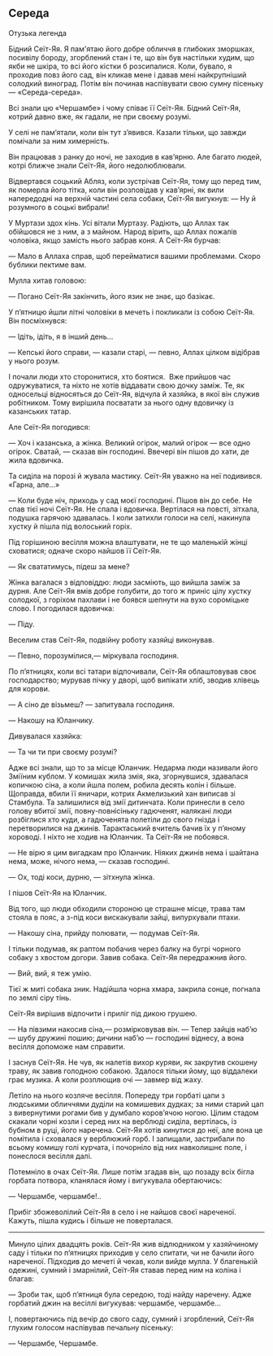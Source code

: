 ## Середа

Отузька легенда

Бідний Сеїт-Яя.
Я пам'ятаю його добре обличчя в глибоких зморшках, посивілу бороду, згорблений стан і те, що він був настільки худим, що якби не шкіра, то всі його кістки б розсипалися.
Коли, бувало, я проходив повз його сад, він кликав мене і давав мені найкрупніший солодкий виноград.
Потім він починав наспівувати свою сумну пісеньку — «Середа-середа».

Всі знали цю «Чершамбе» і чому співає її Сеїт-Яя.
Бідний Сеїт-Яя, котрий давно вже, як гадали, не при своєму розумі.

У селі не пам’ятали, коли він тут з’явився.
Казали тільки, що завжди помічали за ним химерність.

Він працював з ранку до ночі, не заходив в кав’ярню.
Але багато людей, котрі ближче знали Сеїт-Яя, його недолюблювали.

Відвертався соцький Абляз, коли зустрічав Сеїт-Яя, тому що перед тим, як померла його тітка, коли він розповідав у кав’ярні, як вили напередодні на верхній частині села собаки, Сеїт-Яя вигукнув:
— Ну й розумного в соцькі вибрали!

У Муртази здох кінь.
Усі вітали Муртазу.
Радіють, що Аллах так обійшовся не з ним, а з майном.
Народ вірить, що Аллах пожалів чоловіка, якщо замість нього забрав коня.
А Сеїт-Яя бурчав:

— Мало в Аллаха справ, щоб перейматися вашими проблемами.
Скоро бублики пектиме вам.

Мулла хитав головою:

— Погано Сеїт-Яя закінчить, його язик не знає, що базікає.

У п’ятницю йшли літні чоловіки в мечеть і покликали із собою Сеїт-Яя.
Він посміхнувся:

— Ідіть, ідіть, я в інший день...

— Кепські його справи, — казали старі, — певно, Аллах цілком відібрав у нього розум.

І почали люди хто сторонитися, хто боятися. 
Вже прийшов час одружуватися, та ніхто не хотів віддавати свою дочку заміж.
Те, як односельці відносяться до Сеїт-Яя, відчула й хазяйка, в якої він служив робітником.
Тому вирішила посватати за нього одну вдовичку із казанських татар.

Але Сеїт-Яя погодився:

— Хоч і казанська, а жінка.
Великий огірок, малий огірок — все одно огірок.
Сватай, — сказав він господині.
Ввечері він пішов до хати, де жила вдовичка.

Та сиділа на порозі й жувала мастику.
Сеїт-Яя уважно на неї подивився.
«Гарна, але...»

— Коли буде ніч, приходь у сад моєї господині.
Пішов він до себе.
Не спав тієї ночі Сеїт-Яя.
Не спала і вдовичка.
Вертілася на повсті, зітхала, подушка гарячою здавалась.
І коли затихли голоси на селі, накинула хустку й пішла під волоський горіх.

Під горішиною весілля можна влаштувати, не те що маленькій жінці сховатися; одначе скоро найшов її Сеїт-Яя.

— Як свататимусь, підеш за мене?

Жінка вагалася з відповіддю: люди засміють, що вийшла заміж за дурня.
Але Сеїт-Яя вмів добре голубити, до того ж приніс цілу хустку солодкої, з горіхом пахлави і не боявся шепнути на вухо сороміцьке слово.
І погодилася вдовичка:

— Піду.

Веселим став Сеїт-Яя, подвійну роботу хазяйці виконував.

— Певно, порозумілися,— міркувала господиня.

По п’ятницях, коли всі татари відпочивали, Сеїт-Яя облаштовував своє господарство; мурував пічку у дворі, щоб випікати хліб, зводив хлівець для корови.

— А сіно де візьмеш? — запитувала господиня.

— Накошу на Юланчику.

Дивувалася хазяйка:

— Та чи ти при своєму розумі?

Адже всі знали, що то за місце Юланчик.
Недарма люди називали його Зміїним кублом.
У комишах жила змія, яка, згорнувшися, здавалася копичкою сіна, а коли йшла полем, робила десять колін і більше.
Щоправда, вбили її яничари, котрих Акмелизький хан виписав зі Стамбула.
Та залишилися від змії дитинчата.
Коли принесли в село голову вбитої змії, повну-повнісіньку гадюченят, налякані люди розбіглися хто куди, а гадюченята полетіли до свого гнізда і перетворилися на джинів.
Тарактаський вчитель бачив їх у п’яному хороводі.
І ніхто не ходив на Юланчик.
Та Сеїт-Яя не побоявся.

— Не вірю я цим вигадкам про Юланчик.
Ніяких джинів нема і шайтана нема, може, нічого нема, — сказав господині.

— Ох, тоді коси, дурню, — зітхнула жінка.

І пішов Сеїт-Яя на Юланчик.

Від того, що люди обходили стороною це страшне місце, трава там стояла в пояс, а з-під коси вискакували зайці, випурхували птахи.

— Накошу сіна, прийду полювати, — подумав Сеїт-Яя.

І тільки подумав, як раптом побачив через балку на бугрі чорного собаку з хвостом догори.
Завив собака.
Сеїт-Яя передражнив його.

— Вий, вий, я теж умію.

Тієї ж миті собака зник.
Надійшла чорна хмара, закрила сонце, погнала по землі сіру тінь.

Сеїт-Яя вирішив відпочити і приліг під дикою грушею.

— На півзими накосив сіна,— розмірковував він. — Тепер зайців наб’ю — шубу дружині пошию; дичини наб’ю — господині віднесу, а вона весілля допоможе нам справити.

І заснув Сеїт-Яя.
Не чув, як налетів вихор куряви, як закрутив скошену траву, як завив голодною собакою.
Здалося тільки йому, що віддалеки грає музика.
А коли розплющив очі — завмер від жаху.

Летіло на нього козляче весілля.
Попереду три горбаті цапи з людськими обличчями дуділи на комишевих дудках; за ними старий цап з вивернутими рогами бив у думбало коров’ячою ногою.
Цілим стадом скакали чорні козли і серед них на верблюді сиділа, вертілась, із бубном в руці, його наречена.
Сеїт-Яя хотів кинутися до неї, але вона це помітила і сховалася у верблюжий горб.
І запищали, застрибали по всьому комишу голі курчата, і почорніло від них навколишнє поле, і понеслося весілля далі.

Потемніло в очах Сеїт-Яя.
Лише потім згадав він, що позаду всіх бігла горбата потвора, кланялася йому і вигукувала обертаючись:

— Чершамбе, чершамбе!..

Прибіг збожеволілий Сеїт-Яя в село і не найшов своєї нареченої.
Кажуть, пішла кудись і більше не поверталася.

* * *

Минуло цілих двадцять років.
Сеїт-Яя жив відлюдником у хазяйчиному саду і тільки по п’ятницях приходив у село спитати, чи не бачили його нареченої.
Підходив до мечеті й чекав, коли вийде мулла.
У благенькій одежині, сумний і змарнілий, Сеїт-Яя ставав перед ним на коліна і благав:

— Зроби так, щоб п’ятниця була середою, тоді найду наречену.
Адже горбатий джин на весіллі вигукував: чершамбе, чершамбе...

І, повертаючись під вечір до свого саду, сумний і згорблений, Сеїт-Яя глухим голосом наспівував печальну пісеньку:

— Чершамбе, Чершамбе.
